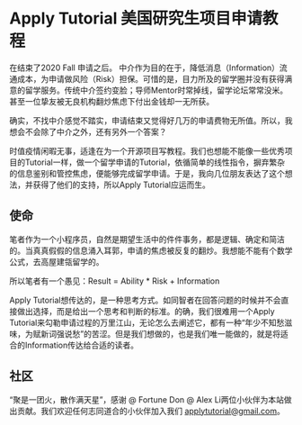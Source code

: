 # Apply Tutorial 美国研究生项目申请教程
在结束了2020 Fall 申请之后。
中介作为目的在于，降低消息（Information）流通成本，为申请做风险（Risk）担保。可惜的是，目力所及的留学圈并没有获得满意的留学服务。传统中介签约变脸；导师Mentor时常掉线，留学论坛常常没米。甚至一位挚友被无良机构翻炒焦虑下付出金钱却一无所获。

确实，不找中介感觉不踏实，申请结束又觉得好几万的申请费物无所值。所以，我想会不会除了中介之外，还有另外一个答案？

时值疫情闲暇无事，适逢在为一个开源项目写教程。我们也想能不能像一些优秀项目的Tutorial一样，做一个留学申请的Tutorial，依循简单的线性指令，摒弃繁杂的信息鉴别和管控焦虑，便能够完成留学申请。于是，我向几位朋友表达了这个想法，并获得了他们的支持，所以Apply Tutorial应运而生。

## 使命 ##
笔者作为一个小程序员，自然是期望生活中的件件事务，都是逻辑、确定和简洁的。当真真假假的信息涌入耳郭，申请的焦虑被反复的翻炒。我想能不能有个数学公式，去高屋建瓴留学的。

所以笔者有一个愚见：Result = Ability * Risk + Information

Apply Tutorial想传达的，是一种思考方式。如同智者在回答问题的时候并不会直接做出选择，而是给出一个思考和判断的标准。的确，我们很难用一个Apply Tutorial来勾勒申请过程的万里江山，无论怎么去阐述它，都有一种“年少不知愁滋味，为赋新词强说愁”的苦涩。但是我们想做的，也是我们唯一能做的，就是将适合的Information传达给合适的读者。

## 社区 ##
“聚是一团火，散作满天星”，感谢 @ Fortune Don @ Alex Li两位小伙伴为本站做出贡献。我们欢迎任何志同道合的小伙伴加入我们 applytutorial@gmail.com。
